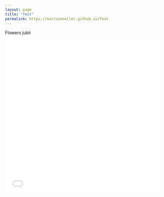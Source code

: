 ```yaml
---
layout: page
title: "Test"
permalink: https://marcusmoeller.github.io/Test
---
```


Flowers jubii

<iframe src="/flowers.html"
    sandbox="allow-same-origin allow-scripts"
    width="100%"
    height="500"
    scrolling="no"
    seamless="seamless"
    frameborder="0">
</iframe>


